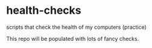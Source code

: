 # health-checks
scripts that check the health of my computers (practice)

This repo will be populated with lots of fancy checks.
